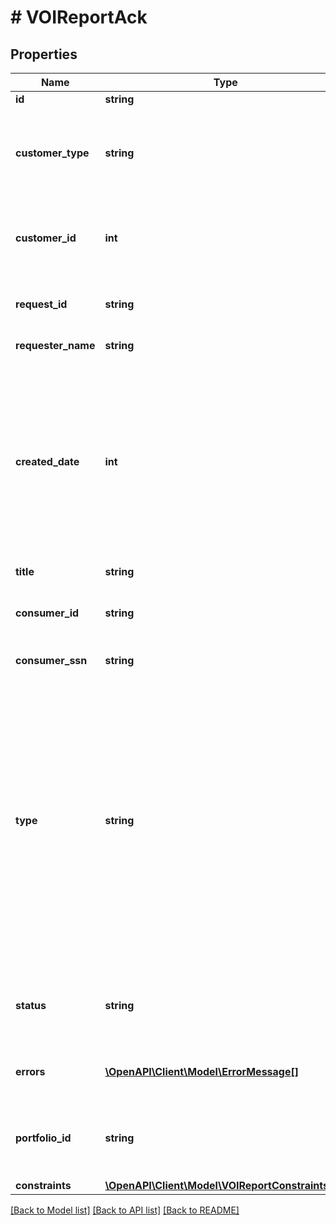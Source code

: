 # # VOIReportAck

## Properties

Name | Type | Description | Notes
------------ | ------------- | ------------- | -------------
**id** | **string** | A report ID |
**customer_type** | **string** | The type of customer (\&quot;active\&quot; or \&quot;testing\&quot; or \&quot;\&quot; for all types) |
**customer_id** | **int** | A customer ID represented as a number. See Add Customer API for how to create a customer ID. |
**request_id** | **string** | Finicity indicator to track all activity associated with this report |
**requester_name** | **string** | Name of a Finicity partner |
**created_date** | **int** | A date in Unix epoch time (in seconds). See: [Handling Epoch Dates and Times](https://developer.mastercard.com/open-banking-us/documentation/codes-and-formats/). Note: If the report is retrieved on a day other than the day it was generated, on the header of the PDF version of the report there will be a \&quot;Retrieved Date\&quot; populated. |
**title** | **string** | Title of the report |
**consumer_id** | **string** | A consumer ID. See Create Consumer API for how to create a consumer ID. |
**consumer_ssn** | **string** | Last 4 digits of a SSN |
**type** | **string** | A report type. Possible values:  * &#x60;voi&#x60;   * &#x60;voa&#x60;   * &#x60;voaHistory&#x60;   * &#x60;history&#x60;   * &#x60;voieTxVerify&#x60;   * &#x60;voieWithReport&#x60;   * &#x60;voieWithInterview&#x60;   * &#x60;paystatement&#x60;   * &#x60;preQualVoa&#x60;   * &#x60;assetSummary&#x60;   * &#x60;voie&#x60;   * &#x60;transactions&#x60;   * &#x60;statement&#x60;   * &#x60;voiePayroll&#x60;   * &#x60;voeTransactions&#x60;   * &#x60;voePayroll&#x60;   * &#x60;cfrp&#x60;   * &#x60;cfrb&#x60;  * &#x60;barpcra&#x60;  * &#x60;barpnoncra&#x60;  * &#x60;barbcra&#x60;  * &#x60;barbftc&#x60;  * &#x60;barbnoncra&#x60; |
**status** | **string** | A report generation status. Possible values:  * &#x60;inProgress&#x60;  * &#x60;success&#x60;  * &#x60;failure&#x60; |
**errors** | [**\OpenAPI\Client\Model\ErrorMessage[]**](ErrorMessage.md) | In case errors occurred during the report generation | [optional]
**portfolio_id** | **string** | A unique identifier that will be consistent across all reports created for the same customer |
**constraints** | [**\OpenAPI\Client\Model\VOIReportConstraintsOut**](VOIReportConstraintsOut.md) |  |

[[Back to Model list]](../../README.md#models) [[Back to API list]](../../README.md#endpoints) [[Back to README]](../../README.md)
